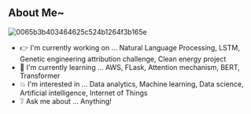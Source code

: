 ## About Me~

![0065b3b403464625c524b1264f3b165e](https://user-images.githubusercontent.com/45563371/88962170-a585ce00-d2d8-11ea-8b71-3c014f8925d8.gif)

- :point_right: I'm currently working on ... Natural Language Processing, LSTM, Genetic engineering attribution challenge, Clean energy project
- :information_desk_person: I'm currently learning ... AWS, FLask, Attention mechanism, BERT, Transformer 
- :boom: I'm interested in ... Data analytics, Machine learning, Data science, Artificial intelligence, Internet of Things
- :grey_question: Ask me about ... Anything!
